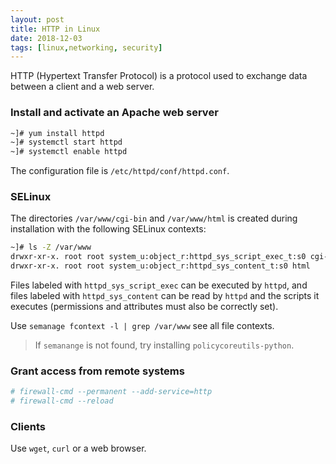 ```yaml
---
layout: post
title: HTTP in Linux
date: 2018-12-03
tags: [linux,networking, security]
---
```



HTTP (Hypertext Transfer Protocol) is a protocol used to exchange data between a client and a web server.

### Install and activate an Apache web server

```bash
~]# yum install httpd
~]# systemctl start httpd
~]# systemctl enable httpd
```

The configuration file is `/etc/httpd/conf/httpd.conf`.


### SELinux

The directories `/var/www/cgi-bin` and `/var/www/html` is created during installation with the following SELinux contexts:

```bash
~]# ls -Z /var/www
drwxr-xr-x. root root system_u:object_r:httpd_sys_script_exec_t:s0 cgi-bin
drwxr-xr-x. root root system_u:object_r:httpd_sys_content_t:s0 html
```


Files labeled with `httpd_sys_script_exec` can be executed by `httpd`, and files labeled with `httpd_sys_content` can be read by `httpd` and the scripts it executes (permissions and attributes must also be correctly set).

Use `semanage fcontext -l | grep /var/www` see all file contexts.

> If `semanange` is not found, try installing `policycoreutils-python`.


### Grant access from remote systems

```bash
# firewall-cmd --permanent --add-service=http
# firewall-cmd --reload
```

### Clients

Use `wget`, `curl` or a web browser.
